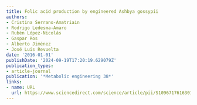 ```yaml
---
title: Folic acid production by engineered Ashbya gossypii
authors:
- Cristina Serrano-Amatriain
- Rodrigo Ledesma-Amaro
- Rubén López-Nicolás
- Gaspar Ros
- Alberto Jiménez
- José Luis Revuelta
date: '2016-01-01'
publishDate: '2024-09-19T17:20:19.629079Z'
publication_types:
- article-journal
publication: '*Metabolic engineering 38*'
links:
- name: URL
  url: https://www.sciencedirect.com/science/article/pii/S1096717616301938
---
```


